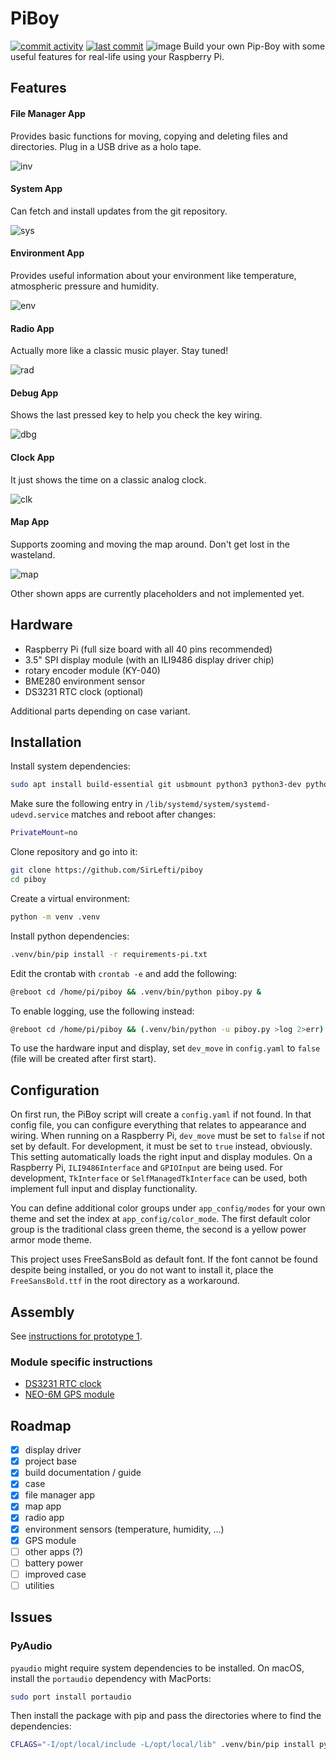PiBoy
=========================
[![commit activity](https://img.shields.io/github/commit-activity/m/SirLefti/piboy/develop)](https://github.com/SirLefti/piboy)
[![last commit](https://img.shields.io/github/last-commit/SirLefti/piboy/develop)](https://github.com/SirLefti/piboy)
![image](./docs/proto1_6.jpg)
Build your own Pip-Boy with some useful features for real-life using your Raspberry Pi.

## Features

#### File Manager App
Provides basic functions for moving, copying and deleting files and directories. Plug in a USB drive as a holo tape.

![inv](./docs/inv.png)

#### System App
Can fetch and install updates from the git repository.

![sys](./docs/sys.png)

#### Environment App
Provides useful information about your environment like temperature, atmospheric pressure and humidity.

![env](./docs/env.png)

#### Radio App
Actually more like a classic music player. Stay tuned!

![rad](./docs/rad.png)

#### Debug App
Shows the last pressed key to help you check the key wiring.

![dbg](./docs/dbg.png)

#### Clock App
It just shows the time on a classic analog clock.

![clk](./docs/clk.png)

#### Map App
Supports zooming and moving the map around. Don't get lost in the wasteland.

![map](./docs/map.png)

Other shown apps are currently placeholders and not implemented yet.

## Hardware

 - Raspberry Pi (full size board with all 40 pins recommended)
 - 3.5" SPI display module (with an ILI9486 display driver chip)
 - rotary encoder module (KY-040)
 - BME280 environment sensor
 - DS3231 RTC clock (optional)

Additional parts depending on case variant.

## Installation

Install system dependencies:
````bash
sudo apt install build-essential git usbmount python3 python3-dev python3-smbus python3-venv python3-audio fonts-freefont-ttf libjpeg-dev libatlas-base-dev libopenjp2-7-dev
````

Make sure the following entry in ``/lib/systemd/system/systemd-udevd.service`` matches and reboot after changes:
````bash
PrivateMount=no
````

Clone repository and go into it:
````bash
git clone https://github.com/SirLefti/piboy
cd piboy
````

Create a virtual environment:
````bash
python -m venv .venv
````

Install python dependencies:
````bash
.venv/bin/pip install -r requirements-pi.txt
````

Edit the crontab with ``crontab -e`` and add the following:
````bash
@reboot cd /home/pi/piboy && .venv/bin/python piboy.py &
````

To enable logging, use the following instead:
````bash
@reboot cd /home/pi/piboy && (.venv/bin/python -u piboy.py >log 2>err) &
````

To use the hardware input and display, set ``dev_move`` in ``config.yaml`` to `false` (file will be created after first
start).

## Configuration

On first run, the PiBoy script will create a ``config.yaml`` if not found. In that config file, you can configure
everything that relates to appearance and wiring. When running on a Raspberry Pi, ``dev_move`` must be set to ``false``
if not set by default. For development, it must be set to ``true`` instead, obviously. This setting automatically loads
the right input and display modules. On a Raspberry Pi, ``ILI9486Interface`` and ``GPIOInput`` are being used. For
development, ``TkInterface`` or ``SelfManagedTkInterface`` can be used, both implement full input and display
functionality.

You can define additional color groups under ``app_config/modes`` for your own theme and set the index at
``app_config/color_mode``. The first default color group is the traditional class green theme, the second is a yellow
power armor mode theme.

This project uses FreeSansBold as default font. If the font cannot be found despite being installed, or you do not want
to install it, place the ``FreeSansBold.ttf`` in the root directory as a workaround.

## Assembly

See [instructions for prototype 1](./docs/PROTO1.md).

### Module specific instructions

* [DS3231 RTC clock](./docs/DS3231.md)
* [NEO-6M GPS module](./docs/NEO-6M.md)

## Roadmap

* [x] display driver
* [x] project base
* [x] build documentation / guide
* [x] case
* [x] file manager app
* [x] map app
* [x] radio app
* [x] environment sensors (temperature, humidity, ...)
* [x] GPS module
* [ ] other apps (?)
* [ ] battery power
* [ ] improved case
* [ ] utilities

## Issues

### PyAudio

`pyaudio` might require system dependencies to be installed. On macOS, install the `portaudio` dependency with MacPorts:
```bash
sudo port install portaudio
```
Then install the package with pip and pass the directories where to find the dependencies:
```bash
CFLAGS="-I/opt/local/include -L/opt/local/lib" .venv/bin/pip install pyaudio
```
